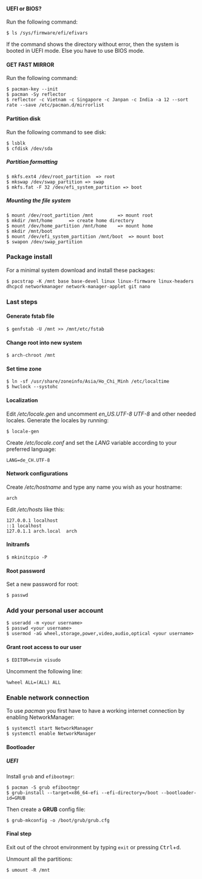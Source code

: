 #### UEFI or BIOS?

Run the following command:

```
$ ls /sys/firmware/efi/efivars
```

If the command shows the directory without error, then the system is booted in UEFI mode. Else you have to use BIOS mode.

#### GET FAST MIRROR 

Run the following command:

```
$ pacman-key --init
$ pacman -Sy reflector
$ reflector -c Vietnam -c Singapore -c Janpan -c India -a 12 --sort rate --save /etc/pacman.d/mirrorlist
```

#### Partition disk

Run the following command to see disk:

```
$ lsblk
$ cfdisk /dev/sda
```

##### Partition formatting

```
$ mkfs.ext4 /dev/root_partition  => root
$ mkswap /dev/swap_partition => swap
$ mkfs.fat -F 32 /dev/efi_system_partition => boot
```

##### Mounting the file system

```
$ mount /dev/root_partition /mnt         => mount root
$ mkdir /mnt/home      => create home directory
$ mount /dev/home_partition /mnt/home    => mount home
$ mkdir /mnt/boot
$ mount /dev/efi_system_partition /mnt/boot  => mount boot
$ swapon /dev/swap_partition
```

### Package install

For a minimal system download and install these packages:

```
$ pacstrap -K /mnt base base-devel linux linux-firmware linux-headers dhcpcd networkmanager network-manager-applet git nano
```

### Last steps

#### Generate fstab file

```
$ genfstab -U /mnt >> /mnt/etc/fstab
```

#### Change root into new system

```
$ arch-chroot /mnt
```

#### Set time zone

```
$ ln -sf /usr/share/zoneinfo/Asia/Ho_Chi_Minh /etc/localtime
$ hwclock --systohc
```

#### Localization

Edit _/etc/locale.gen_ and uncomment _en_US.UTF-8 UTF-8_ and other needed locales. Generate the locales by running:

```
$ locale-gen
```

Create _/etc/locale.conf_ and set the _LANG_ variable according to your preferred language:

```
LANG=de_CH.UTF-8
```

#### Network configurations

Create _/etc/hostname_ and type any name you wish as your hostname:

```
arch
```

Edit _/etc/hosts_ like this:

```
127.0.0.1 localhost
::1 localhost
127.0.1.1 arch.local  arch
```

#### Initramfs

```
$ mkinitcpio -P
```

#### Root password

Set a new password for root:

```
$ passwd
```

### Add your personal user account

```
$ useradd -m <your username>
$ passwd <your username>
$ usermod -aG wheel,storage,power,video,audio,optical <your username>
```

#### Grant root access to our user

```
$ EDITOR=nvim visudo
```

Uncomment the following line:

```
%wheel ALL=(ALL) ALL
```

### Enable network connection

To use _pacman_ you first have to have a working internet connection by enabling NetworkManager:

```
$ systemctl start NetworkManager
$ systemctl enable NetworkManager
```

#### Bootloader

##### UEFI

Install `grub` and `efibootmgr`:

```
$ pacman -S grub efibootmgr
$ grub-install --target=x86_64-efi --efi-directory=/boot --bootloader-id=GRUB
```

Then create a **GRUB** config file:

```
$ grub-mkconfig -o /boot/grub/grub.cfg
```

#### Final step

Exit out of the chroot environment by typing `exit` or pressing <kbd>Ctrl</kbd>+<kbd>d</kbd>.

Unmount all the partitions:

```
$ umount -R /mnt
```



